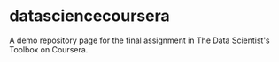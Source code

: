# datasciencecoursera
A demo repository page for the final assignment in The Data Scientist's Toolbox on Coursera.
